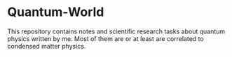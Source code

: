 # Quantum-World
This repository contains notes and scientific research tasks about quantum physics written by me. Most of them are or at least are correlated to condensed matter physics.
